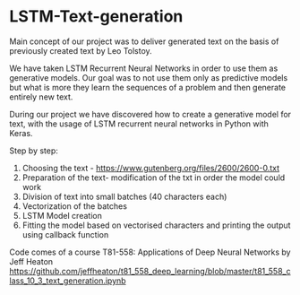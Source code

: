 # LSTM-Text-generation

Main concept of our project was to deliver generated text on the basis of previously created text by Leo Tolstoy. 

We have taken LSTM Recurrent Neural Networks in order to use them as generative models. Our goal was to not use them only as predictive models but what is more they learn the sequences of a problem and then generate entirely new text.

During our project we have discovered how to create a generative model for text, with the usage of LSTM recurrent neural networks in Python with Keras. 

Step by step:
1. Choosing the text - https://www.gutenberg.org/files/2600/2600-0.txt
2. Preparation of the text- modification of the txt in order the model could work
3. Division of text into small batches (40 characters each)
4. Vectorization of the batches
5. LSTM Model creation
6. Fitting the model based on vectorised characters and printing the output using callback function


Code comes of a course T81-558: Applications of Deep Neural Networks by Jeff Heaton
https://github.com/jeffheaton/t81_558_deep_learning/blob/master/t81_558_class_10_3_text_generation.ipynb
